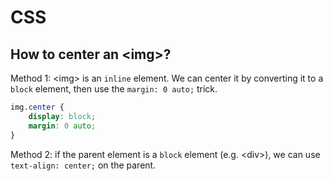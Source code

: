 # CSS

## How to center an &lt;img&gt;?

Method 1: &lt;img&gt; is an `inline` element. We can center it by converting it to a `block` element, then use the `margin: 0 auto;` trick.

```css
img.center {
    display: block;
    margin: 0 auto;
}
```

Method 2: if the parent element is a `block` element \(e.g. &lt;div&gt;\), we can use `text-align: center;` on the parent.

